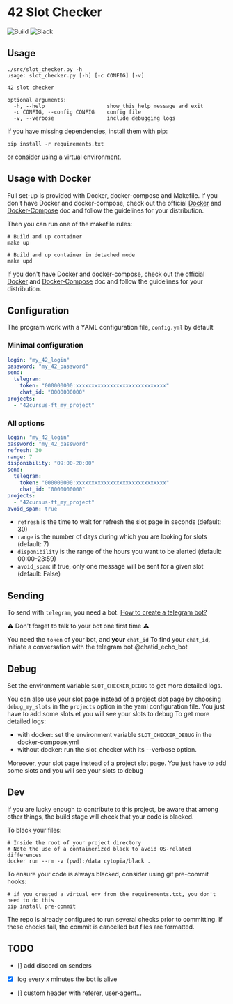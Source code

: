 # 42 Slot Checker

![Build](https://github.com/nirae/42_slot_checker/workflows/Build/badge.svg)
![Black](https://github.com/nirae/42_slot_checker/workflows/Black/badge.svg)

## Usage

```
./src/slot_checker.py -h
usage: slot_checker.py [-h] [-c CONFIG] [-v]

42 slot checker

optional arguments:
  -h, --help                    show this help message and exit
  -c CONFIG, --config CONFIG    config file
  -v, --verbose                 include debugging logs
```

If you have missing dependencies, install them with pip:

```
pip install -r requirements.txt
```

or consider using a virtual environment.

## Usage with Docker

Full set-up is provided with Docker, docker-compose and Makefile.
If you don't have Docker and docker-compose, check out the official [Docker](https://docs.docker.com/get-docker/) and [Docker-Compose](https://docs.docker.com/compose/install/) doc and follow the guidelines for your distribution.

Then you can run one of the makefile rules:

```
# Build and up container
make up

# Build and up container in detached mode
make upd
```

If you don't have Docker and docker-compose, check out the official [Docker](https://docs.docker.com/get-docker/) and [Docker-Compose](https://docs.docker.com/compose/install/) doc and follow the guidelines for your distribution.

## Configuration

The program work with a YAML configuration file, `config.yml` by default

### Minimal configuration

```yml
login: "my_42_login"
password: "my_42_password"
send:
  telegram:
    token: "000000000:xxxxxxxxxxxxxxxxxxxxxxxxxxxxx"
    chat_id: "0000000000"
projects:
  - "42cursus-ft_my_project"
```

### All options

```yml
login: "my_42_login"
password: "my_42_password"
refresh: 30
range: 7
disponibility: "09:00-20:00"
send:
  telegram:
    token: "000000000:xxxxxxxxxxxxxxxxxxxxxxxxxxxxx"
    chat_id: "0000000000"
projects:
  - "42cursus-ft_my_project"
avoid_spam: true
```

- `refresh` is the time to wait for refresh the slot page in seconds (default: 30)
- `range` is the number of days during which you are looking for slots (default: 7)
- `disponibility` is the range of the hours you want to be alerted (default: 00:00-23:59)
- `avoid_spam`: if true, only one message will be sent for a given slot (default: False)

## Sending

To send with `telegram`, you need a bot. [How to create a telegram bot?](https://fr.jeffprod.com/blog/2017/creer-un-bot-telegram/)

:warning: Don't forget to talk to your bot one first time :warning:

You need the `token` of your bot, and **your** `chat_id`
To find your `chat_id`, initiate a conversation with the telegram bot @chatid_echo_bot

## Debug

Set the environment variable `SLOT_CHECKER_DEBUG` to get more detailed logs.

You can also use your slot page instead of a project slot page by choosing `debug_my_slots` in the `projects` option in the yaml configuration file. You just have to add some slots et you will see your slots to debug
To get more detailed logs:

- with docker: set the environment variable `SLOT_CHECKER_DEBUG` in the docker-compose.yml
- without docker: run the slot_checker with its --verbose option.

Moreover, your slot page instead of a project slot page. You just have to add some slots and you will see your slots to debug

## Dev

If you are lucky enough to contribute to this project, be aware that among other things, the build stage will check that your code is blacked.

To black your files:

```
# Inside the root of your project directory
# Note the use of a containerized black to avoid OS-related differences
docker run --rm -v (pwd):/data cytopia/black .
```

To ensure your code is always blacked, consider using git pre-commit hooks:

```
# if you created a virtual env from the requirements.txt, you don't need to do this
pip install pre-commit
```
The repo is already configured to run several checks prior to committing.
If these checks fail, the commit is cancelled but files are formatted.


## TODO

- [] add discord on senders
- [x] log every x minutes the bot is alive
- [] custom header with referer, user-agent...
